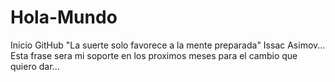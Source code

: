 # Hola-Mundo
Inicio GitHub
"La suerte solo favorece a la mente preparada" Issac Asimov... Esta frase sera mi soporte en los proximos meses para el cambio que quiero dar...
